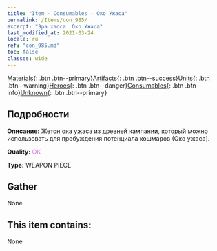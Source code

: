 ```yaml
---
title: "Item - Consumables - Око Ужаса"
permalink: /Items/con_985/
excerpt: "Эра хаоса  Око Ужаса"
last_modified_at: 2021-03-24
locale: ru
ref: "con_985.md"
toc: false
classes: wide
---
```

 [Materials](/ru/Items/){: .btn .btn--primary}[Artifacts](/ru/Items/Artifacts/){: .btn .btn--success}[Units](/ru/Items/Units/){: .btn .btn--warning}[Heroes](/ru/Items/Heroes/){: .btn .btn--danger}[Consumables](/ru/Items/Consumables/){: .btn .btn--info}[Unknown](/ru/Items/Unknown/){: .btn .btn--primary}

## Подробности
 **Описание:** Жетон ока ужаса из древней кампании, который можно использовать для пробуждения потенциала кошмаров (Око ужаса).

 **Quality:** <span style="color: #DA70D6">OK</span>

 **Type:** WEAPON PIECE

## Gather

  None

## This item contains:

  None

